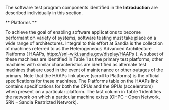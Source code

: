 The software test program components identified in the __Introduction__ are described individually in this section.

** Platforms **

To achieve the goal of enabling software applications to become performant on variety of systems, software testing must take place on a wide range of architectures. Integral to this effort at Sandia is the collection of machines referred to as the Heterogeneous Advanced Architecture Platforms ( HAAPs, https://snl-wiki.sandia.gov/display/HAAPs  ). A subset of these machines are identified in Table 1 as the primary test platforms; other machines with similar characteristics are identified as alternate test machines that are used in the event of maintenance or other outages of the primary. Note that the HAAPs link above (scroll to Platforms) is the official specifications for these machines. The Platforms table on the HAAPs link contains specifications for both the CPUs and the GPUs (accelerators) when present on a particular platform. The last column in Table 1 identifies the network on which a particular machine exists (OHPC – Open Network, SRN – Sandia Restricted Network). 
